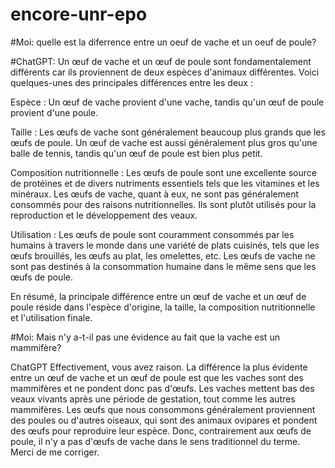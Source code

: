 
# encore-unr-epo
#Moi: quelle est la diferrence entre un oeuf de vache et un oeuf de poule?

#ChatGPT: Un œuf de vache et un œuf de poule sont fondamentalement différents car ils proviennent de deux espèces d'animaux différentes. Voici quelques-unes des principales différences entre les deux :

Espèce : Un œuf de vache provient d'une vache, tandis qu'un œuf de poule provient d'une poule.

Taille : Les œufs de vache sont généralement beaucoup plus grands que les œufs de poule. Un œuf de vache est aussi généralement plus gros qu'une balle de tennis, tandis qu'un œuf de poule est bien plus petit.

Composition nutritionnelle : Les œufs de poule sont une excellente source de protéines et de divers nutriments essentiels tels que les vitamines et les minéraux. Les œufs de vache, quant à eux, ne sont pas généralement consommés pour des raisons nutritionnelles. Ils sont plutôt utilisés pour la reproduction et le développement des veaux.

Utilisation : Les œufs de poule sont couramment consommés par les humains à travers le monde dans une variété de plats cuisinés, tels que les œufs brouillés, les œufs au plat, les omelettes, etc. Les œufs de vache ne sont pas destinés à la consommation humaine dans le même sens que les œufs de poule.

En résumé, la principale différence entre un œuf de vache et un œuf de poule réside dans l'espèce d'origine, la taille, la composition nutritionnelle et l'utilisation finale.

#Moi: Mais n'y a-t-il pas une évidence au fait que la vache est un mammifère?

ChatGPT Effectivement, vous avez raison. La différence la plus évidente entre un œuf de vache et un œuf de poule est que les vaches sont des mammifères et ne pondent donc pas d'œufs. Les vaches mettent bas des veaux vivants après une période de gestation, tout comme les autres mammifères. Les œufs que nous consommons généralement proviennent des poules ou d'autres oiseaux, qui sont des animaux ovipares et pondent des œufs pour reproduire leur espèce. Donc, contrairement aux œufs de poule, il n'y a pas d'œufs de vache dans le sens traditionnel du terme. Merci de me corriger.
